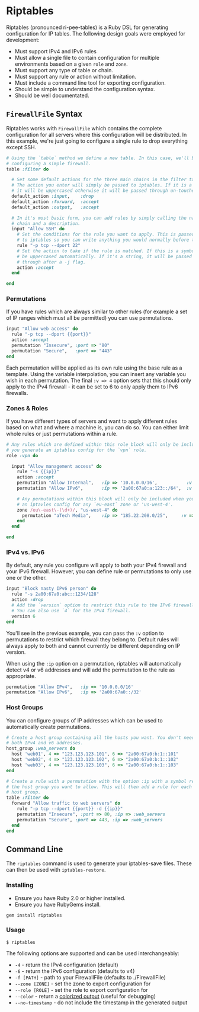 # Riptables

Riptables (pronounced ri-pee-tables) is a Ruby DSL for generating configuration
for IP tables. The following design goals were employed for development:

* Must support IPv4 and IPv6 rules
* Must allow a single file to contain configuration for multiple environments
  based on a given `role` and `zone`.
* Must support any type of table or chain.
* Must support any rule or action without limitation.
* Must include a command line tool for exporting configuration.
* Should be simple to understand the configuration syntax.
* Should be well documentated.

## `FirewallFile` Syntax

Riptables works with `FirewallFile` which contains the complete configuration for
all servers where this configuration will be distributed. In this example, we're
just going to configure a single rule to drop everything except SSH.

```ruby
# Using the `table` method we define a new table. In this case, we'll be
# configuring a simple firewall.
table :filter do

  # Set some default actions for the three main chains in the filter table.
  # The action you enter will simply be passed to iptables. If it is a symbol
  # it will be uppercased otherwise it will be passed through un-touched.
  default_action :input,    :drop
  default_action :forward,  :accept
  default_action :output,   :accept

  # In it's most basic form, you can add rules by simply calling the name of the
  # chain and a description.
  input "Allow SSH" do
    # Set the conditions for the rule you want to apply. This is passed unfettered
    # to iptables so you can write anything you would normally before the -j flag.
    rule "-p tcp --dport 22"
    # Set the action to take if the rule is matched. If this is a symbol it will
    # be uppercased automatically. If it's a string, it will be passed stright
    # through after a -j flag.
    action :accept
  end

end
```

### Permutations

If you have rules which are always similar to other rules (for example a set of
IP ranges which must all be permitted) you can use permutations.

```ruby
input "Allow web access" do
  rule "-p tcp --dport {{port}}"
  action :accept
  permutation "Insecure", :port => "80"
  permutation "Secure",   :port => "443"
end
```

Each permutation will be applied as its own rule using the base rule as a template.
Using the variable interpolation, you can insert any variable you wish in each
permutation. The final `:v => 4` option sets that this should only apply to the
IPv4 firewall - it can be set to 6 to only apply them to IPv6 firewalls.

### Zones & Roles

If you have different types of servers and want to apply different rules based
on what and where a machine is, you can do so. You can either limit whole rules
or just permutations within a rule.

```ruby
# Any rules which are defined within this role block will only be included when
# you generate an iptables config for the `vpn` role.
role :vpn do

  input "Allow management access" do
    rule "-s {{ip}}"
    action :accept
    permutation "Allow Internal",   :ip => '10.0.0.0/16',           :v => 4
    permutation "Allow IPv6",       :ip => '2a00:67a0:a:123::/64',  :v => 6

    # Any permutations within this block will only be included when you generate
    # an iptavles config for any `eu-east` zone or 'us-west-4'.
    zone /eu\-east\-(\d+)/, "us-west-4" do
      permutation "aTech Media",    :ip => "185.22.208.0/25",     :v => 4
    end
  end

end
```

### IPv4 vs. IPv6

By default, any rule you configure will apply to both your IPv4 firewall and your
IPv6 firewall. However, you can define rule or permutations to only use one or
the other.

```ruby
input "Block nasty IPv6 person" do
  rule "-s 2a00:67a0:abc::1234/128"
  action :drop
  # Add the `version` option to restrict this rule to the IPv6 firewall only.
  # You can also use `4` for the IPv4 firewall.
  version 6
end
```

You'll see in the previous example, you can pass the `:v` option to permutations
to restrict which firewall they belong to. Default rules will always apply to
both and cannot currently be different depending on IP version.

When using the `:ip` option on a permutation, riptables will automatically detect
v4 or v6 addresses and will add the permutation to the rule as appropriate.

```ruby
permutation "Allow IPv4",   :ip => '10.0.0.0/16'
permutation "Allow IPv6",   :ip => '2a00:67a0::/32'
```

### Host Groups

You can configure groups of IP addresses which can be used to automatically create
permutations.

```ruby
# Create a host group containing all the hosts you want. You don't need to specify
# both IPv4 and v6 addresses.
host_group :web_servers do
  host 'web01', 4 => "123.123.123.101", 6 => "2a00:67a0:b:1::101"
  host 'web02', 4 => "123.123.123.102", 6 => "2a00:67a0:b:1::102"
  host 'web03', 4 => "123.123.123.103", 6 => "2a00:67a0:b:1::103"
end

# Create a rule with a permutation with the option :ip with a symbol relating to
# the host group you want to allow. This will then add a rule for each host in the
# host group.
table :filter do
  forward "Allow traffic to web servers" do
    rule "-p tcp --dport {{port}} -d {{ip}}"
    permutation "Insecure", :port => 80, :ip => :web_servers
    permutation "Secure", :port => 443, :ip => :web_servers
  end
end
```

## Command Line

The `riptables` command is used to generate your iptables-save files. These can
then be used with `iptables-restore`.

### Installing

* Ensure you have Ruby 2.0 or higher installed.
* Ensure you have RubyGems install.

```text
gem install riptables
```

### Usage

```text
$ riptables
```

The following options are supported and can be used interchangeably:

* `-4` - return the IPv4 configuration (default)
* `-6` - return the IPv6 configuration (defaults to v4)
* `-f [PATH]` - path to your FirewallFile (defaults to ./FirewallFile)
* `--zone [ZONE]` - set the zone to export configuration for
* `--role [ROLE]` - set the role to export configuration for
* `--color` - return a [colorized output](http://s.adamcooke.io/14/Vmzd2.png) (useful for debugging)
* `--no-timestamp` - do not include the timestamp in the generated output
